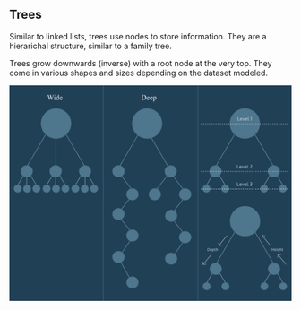 ## Trees

Similar to linked lists, trees use nodes to store information. They are a hierarichal structure, similar to a family tree.

Trees grow downwards (inverse) with a root node at the very top. They come in various shapes and sizes depending on the dataset modeled. 

<img src="https://github.com/mhjarvis/full-stack-developer-notes/blob/main/Data%20Structures%20and%20Algorithms/images/tree_varieties.jpeg">

